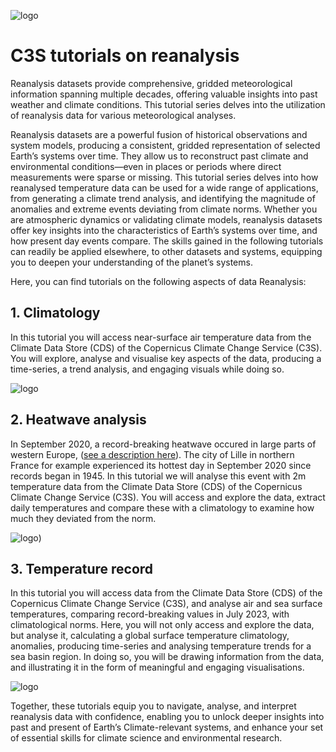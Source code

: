 ![logo](https://climate.copernicus.eu/sites/default/files/custom-uploads/branding/LogoLine_horizon_EC_Cop_ECMWF.png)

# C3S tutorials on reanalysis

Reanalysis datasets provide comprehensive, gridded meteorological information spanning multiple decades, offering valuable insights into past weather and climate conditions. This tutorial series delves into the utilization of reanalysis data for various meteorological analyses.

Reanalysis datasets are a powerful fusion of historical observations and system models, producing a consistent, gridded representation of selected Earth’s systems over time. They allow us to reconstruct past climate and environmental conditions—even in places or periods where direct measurements were sparse or missing. This tutorial series delves into how reanalysed temperature data can be used for a wide range of applications, from generating a climate trend analysis, and identifying the magnitude of anomalies and extreme events deviating from climate norms. Whether you are atmospheric dynamics or validating climate models, reanalysis datasets offer key insights into the characteristics of Earth’s systems over time, and how present day events compare. The skills gained in the following tutorials can readily be applied elsewhere, to other datasets and systems, equipping you to deepen your understanding of the planet’s systems. 

Here, you can find tutorials on the following aspects of data Reanalysis:


## 1. Climatology

In this tutorial you will access near-surface air temperature data from the Climate Data Store (CDS) of the Copernicus Climate Change Service (C3S). You will explore, analyse and visualise key aspects of the data, producing a time-series, a trend analysis, and engaging visuals while doing so.

![logo](./img/climatology_banner.png)


## 2. Heatwave analysis

In September 2020, a record-breaking heatwave occured in large parts of western Europe, ([see a description here](https://climate.copernicus.eu/september-brings-record-breaking-warm-temperatures-and-low-sea-ice)). The city of Lille in northern France for example experienced its hottest day in September 2020 since records began in 1945. In this tutorial we will analyse this event with 2m temperature data from the Climate Data Store (CDS) of the Copernicus Climate Change Service (C3S). You will access and explore the data, extract daily temperatures and compare these with a climatology to examine how much they deviated from the norm.

![logo](./img/Temp_records_banner.png))


## 3. Temperature record

In this tutorial you will access data from the Climate Data Store (CDS) of the Copernicus Climate Change Service (C3S), and analyse air and sea surface temperatures, comparing record-breaking values in July 2023, with climatological norms. Here, you will not only access and explore the data, but analyse it, calculating a global surface temperature climatology, anomalies, producing time-series and analysing temperature trends for a sea basin region. In doing so, you will be drawing information from the data, and illustrating it in the form of meaningful and engaging visualisations.

![logo](img/reanalysis-temp-record-000.png)


Together, these tutorials equip you to navigate, analyse, and interpret reanalysis data with confidence, enabling you to unlock deeper insights into past and present of Earth’s Climate-relevant systems, and enhance your set of essential skills for climate science and environmental research.
   
